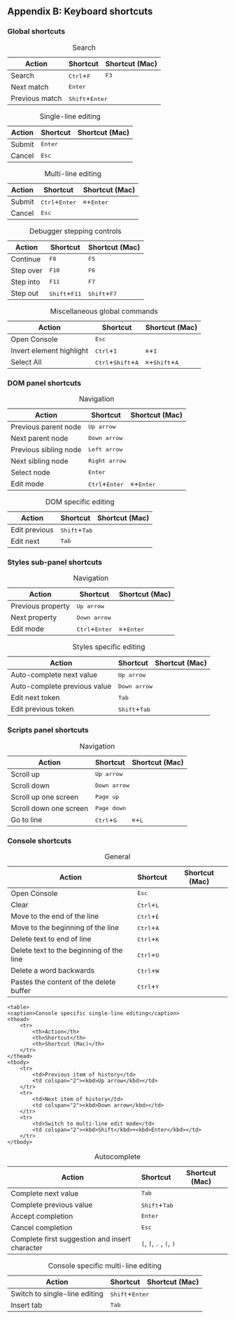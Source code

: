 ## Appendix B: Keyboard shortcuts

### Global shortcuts

<table>
	<caption>Search</caption>
	<thead>
		<tr>
			<th>Action</th>
			<th>Shortcut</th>
			<th>Shortcut (Mac)</th>
		</tr>
	</thead>
	<tbody>
		<tr>
			<td>Search</td>
			<td><kbd>Ctrl</kbd>+<kbd>F</kbd></td>
			<td><kbd>F3</kbd></td>
		</tr>
		<tr>
			<td>Next match</td>
			<td colspan="2"><kbd>Enter</kbd></td>
		</tr>
		<tr>
			<td>Previous match</td>
			<td colspan="2"><kbd>Shift</kbd>+<kbd>Enter</kbd></td>
		</tr>
	</tbody>
</table>

<table>
	<caption>Single-line editing</caption>
	<thead>
		<tr>
			<th>Action</th>
			<th>Shortcut</th>
			<th>Shortcut (Mac)</th>
		</tr>
	</thead>
	<tbody>
		<tr>
			<td>Submit</td>
			<td colspan="2"><kbd>Enter</kbd></td>
		</tr>
		<tr>
			<td>Cancel</td>
			<td colspan="2"><kbd>Esc</kbd></td>
		</tr>
	</tbody>
</table>

<table>
	<caption>Multi-line editing</caption>
	<thead>
		<tr>
			<th>Action</th>
			<th>Shortcut</th>
			<th>Shortcut (Mac)</th>
		</tr>
	</thead>
	<tbody>
		<tr>
			<td>Submit</td>
			<td><kbd>Ctrl</kbd>+<kbd>Enter</kbd></td>
			<td><kbd>⌘</kbd>+<kbd>Enter</kbd></td>
		</tr>
		<tr>
			<td>Cancel</td>
			<td colspan="2"><kbd>Esc</kbd></td>
		</tr>
	</tbody>
</table>

<table>
	<caption>Debugger stepping controls</caption>
	<thead>
		<tr>
			<th>Action</th>
			<th>Shortcut</th>
			<th>Shortcut (Mac)</th>
		</tr>
	</thead>
	<tbody>
		<tr>
			<td>Continue</td>
			<td><kbd>F8</kbd></td>
			<td><kbd>F5</kbd></td>
		</tr>
		<tr>
			<td>Step over</td>
			<td><kbd>F10</kbd></td>
			<td><kbd>F6</kbd></td>
		</tr>
		<tr>
			<td>Step into</td>
			<td><kbd>F11</kbd></td>
			<td><kbd>F7</kbd></td>
		</tr>
		<tr>
			<td>Step out</td>
			<td><kbd>Shift</kbd>+<kbd>F11</kbd></td>
			<td><kbd>Shift</kbd>+<kbd>F7</kbd></td>
		</tr>
	</tbody>
</table>

<table>
	<caption>Miscellaneous global commands</caption>
	<thead>
		<tr>
			<th>Action</th>
			<th>Shortcut</th>
			<th>Shortcut (Mac)</th>
		</tr>
	</thead>
	<tbody>
		<tr>
			<td>Open Console</td>
			<td colspan="2"><kbd>Esc</kbd></td>
		</tr>
		<tr>
			<td>Invert element highlight</td>
			<td><kbd>Ctrl</kbd>+<kbd>I</kbd></td>
			<td><kbd>⌘</kbd>+<kbd>I</kbd></td>
		</tr>
		<tr>
			<td>Select All</td>
			<td><kbd>Ctrl</kbd>+<kbd>Shift</kbd>+<kbd>A</kbd></td>
			<td><kbd>⌘</kbd>+<kbd>Shift</kbd>+<kbd>A</kbd></td>
		</tr>
	</tbody>
</table>

### DOM panel shortcuts

<table>
	<caption>Navigation</caption>
	<thead>
		<tr>
			<th>Action</th>
			<th>Shortcut</th>
			<th>Shortcut (Mac)</th>
		</tr>
	</thead>
	<tbody>
		<tr>
			<td>Previous parent node</td>
			<td colspan="2"><kbd>Up arrow</kbd></td>
		</tr>
		<tr>
			<td>Next parent node</td>
			<td colspan="2"><kbd>Down arrow</kbd></td>
		</tr>
		<tr>
			<td>Previous sibling node</td>
			<td colspan="2"><kbd>Left arrow</kbd></td>
		</tr>
		</tr>
		<tr>
			<td>Next sibling node</td>
			<td colspan="2"><kbd>Right arrow</kbd></td>
		</tr>
		<tr>
			<td>Select node</td>
			<td colspan="2"><kbd>Enter</kbd></td>
		</tr>
		<tr>
			<td>Edit mode</td>
			<td><kbd>Ctrl</kbd>+<kbd>Enter</kbd></td>
			<td><kbd>⌘</kbd>+<kbd>Enter</kbd></td>
		</tr>
	</tbody>
</table>

<table>
	<caption>DOM specific editing</caption>
	<thead>
		<tr>
			<th>Action</th>
			<th>Shortcut</th>
			<th>Shortcut (Mac)</th>
		</tr>
	</thead>
	<tbody>
		<tr>
			<td>Edit previous</td>
			<td colspan="2"><kbd>Shift</kbd>+<kbd>Tab</kbd></td>
		</tr>
		<tr>
			<td>Edit next</td>
			<td colspan="2"><kbd>Tab</kbd></td>
		</tr>
	</tbody>
</table>
 
### Styles sub-panel shortcuts

<table>
	<caption>Navigation</caption>
	<thead>
		<tr>
			<th>Action</th>
			<th>Shortcut</th>
			<th>Shortcut (Mac)</th>
		</tr>
	</thead>
	<tbody>
		<tr>
			<td>Previous property</td>
			<td colspan="2"><kbd>Up arrow</kbd></td>
		</tr>
		<tr>
			<td>Next property</td>
			<td colspan="2"><kbd>Down arrow</kbd></td>
		</tr>
		<tr>
			<td>Edit mode</td>
			<td><kbd>Ctrl</kbd>+<kbd>Enter</kbd></td>
			<td><kbd>⌘</kbd>+<kbd>Enter</kbd></td>
		</tr>
	</tbody>
</table>

<table>
	<caption>Styles specific editing</caption>
	<thead>
		<tr>
			<th>Action</th>
			<th>Shortcut</th>
			<th>Shortcut (Mac)</th>
		</tr>
	</thead>
	<tbody>
		<tr>
			<td>Auto-complete next value</td>
			<td colspan="2"><kbd>Up arrow</kbd></td>
		</tr>
		<tr>
			<td>Auto-complete previous value</td>
			<td colspan="2"><kbd>Down arrow</kbd></td>
		</tr>
		<tr>
			<td>Edit next token</td>
			<td colspan="2"><kbd>Tab</kbd></td>
		</tr>
		<tr>
			<td>Edit previous token</td>
			<td colspan="2"><kbd>Shift</kbd>+<kbd>Tab</kbd></td>
		</tr>
	</tbody>
</table>
  
### Scripts panel shortcuts


<table>
	<caption>Navigation</caption>
	<thead>
		<tr>
			<th>Action</th>
			<th>Shortcut</th>
			<th>Shortcut (Mac)</th>
		</tr>
	</thead>
	<tbody>
		<tr>
			<td>Scroll up</td>
			<td colspan="2"><kbd>Up arrow</kbd></td>
		</tr>
		<tr>
			<td>Scroll down</td>
			<td colspan="2"><kbd>Down arrow</kbd></td>
		</tr>
		<tr>
			<td>Scroll up one screen</td>
			<td colspan="2"><kbd>Page up</kbd></td>
		</tr>
		<tr>
			<td>Scroll down one screen</td>
			<td colspan="2"><kbd>Page down</kbd></td>
		</tr>
		<tr>
			<td>Go to line</td>
			<td><kbd>Ctrl</kbd>+<kbd>G</kbd></td>
			<td><kbd>⌘</kbd>+<kbd>L</kbd></td>
		</tr>
	</tbody>
</table>

### Console shortcuts

<table>
	<caption>General</caption>
	<thead>
		<tr>
			<th>Action</th>
			<th>Shortcut</th>
			<th>Shortcut (Mac)</th>
		</tr>
	</thead>
	<tbody>
		<tr>
			<td>Open Console</td>
			<td colspan="2"><kbd>Esc</kbd></td>
		</tr>
		<tr>
			<td>Clear</td>
			<td colspan="2"><kbd>Ctrl</kbd>+<kbd>L</kbd></td>
		</tr>
		<tr>
			<td>Move to the end of the line</td>
			<td colspan="2"><kbd>Ctrl</kbd>+<kbd>E</kbd></td>
		</tr>
		<tr>
			<td>Move to the beginning of the line</td>
			<td colspan="2"><kbd>Ctrl</kbd>+<kbd>A</kbd></td>
		</tr>
		<tr>
			<td>Delete text to end of line</td>
			<td colspan="2"><kbd>Ctrl</kbd>+<kbd>K</kbd></td>
		</tr>
		<tr>
			<td>Delete text to the beginning of the line</td>
			<td colspan="2"><kbd>Ctrl</kbd>+<kbd>U</kbd></td>
		</tr>
		<tr>
			<td>Delete a word backwards</td>
			<td colspan="2"><kbd>Ctrl</kbd>+<kbd>W</kbd></td>
		</tr>
		<tr>
			<td>Pastes the content of the delete buffer</td>
			<td colspan="2"><kbd>Ctrl</kbd>+<kbd>Y</kbd></td>
		</tr>
	</tbody>
</table>

<table>
	<caption>Autocomplete</caption>
	<thead>
		<tr>
			<th>Action</th>
			<th>Shortcut</th>
			<th>Shortcut (Mac)</th>
		</tr>
	</thead>
	<tbody>
		<tr>
			<td>Complete next value</td>
			<td colspan="2"><kbd>Tab</kbd></td>
		</tr>
		<tr>
			<td>Complete previous value</td>
			<td colspan="2"><kbd>Shift</kbd>+<kbd>Tab</kbd></td>
		</tr>
		<tr>
			<td>Accept completion</td>
			<td colspan="2"><kbd>Enter</kbd></td>
		</tr>
		<tr>
			<td>Cancel completion</td>
			<td colspan="2"><kbd>Esc</kbd></td>
		</tr>
		<tr>
			<td>Complete first suggestion and insert character</td>
			<td colspan="2"><kbd>[</kbd>, <kbd>]</kbd>, <kbd>.</kbd> , <kbd>(</kbd>, <kbd>)</kbd></td>
		</tr>
	</tbody>
	
	<table>
	<caption>Console specific single-line editing</caption>
	<thead>
		<tr>
			<th>Action</th>
			<th>Shortcut</th>
			<th>Shortcut (Mac)</th>
		</tr>
	</thead>
	<tbody>
		<tr>
			<td>Previous item of history</td>
			<td colspan="2"><kbd>Up arrow</kbd></td>
		</tr>
		<tr>
			<td>Next item of history</td>
			<td colspan="2"><kbd>Down arrow</kbd></td>
		</tr>
		<tr>
			<td>Switch to multi-line edit mode</td>
			<td colspan="2"><kbd>Shift</kbd>+<kbd>Enter</kbd></td>
		</tr>
	</tbody>
</table>

<table>
	<caption>Console specific multi-line editing</caption>
	<thead>
		<tr>
			<th>Action</th>
			<th>Shortcut</th>
			<th>Shortcut (Mac)</th>
		</tr>
	</thead>
	<tbody>
		<tr>
			<td>Switch to single-line editing</td>
			<td colspan="2"><kbd>Shift</kbd>+<kbd>Enter</kbd></td>
		</tr>
		<tr>
			<td>Insert tab</td>
			<td colspan="2"><kbd>Tab</kbd></td>
		</tr>
	</tbody>
</table>
